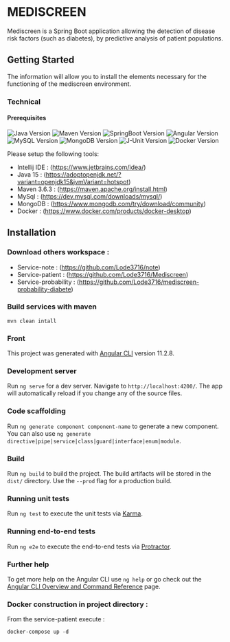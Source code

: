# MEDISCREEN
Mediscreen is a Spring Boot application allowing the detection of disease risk factors (such as diabetes),
by predictive analysis of patient populations.


## Getting Started

The information will allow you to install the elements necessary for the functioning of the mediscreen environment.

### Technical

#### Prerequisites
![Java Version](https://img.shields.io/badge/Java-15.x-red)
![Maven Version](https://img.shields.io/badge/Maven-3.6.3-blue)
![SpringBoot Version](https://img.shields.io/badge/Spring%20Boot-2.4.4-brightgreen)
![Angular Version](https://img.shields.io/badge/Angular-11.2-red)
![MySQL Version](https://img.shields.io/badge/MySQL-8.x-cyan)
![MongoDB Version](https://img.shields.io/badge/MongoDB-4.x-green)
![J-Unit Version](https://img.shields.io/badge/JUnit-5.7.0-orange)
![Docker Version](https://img.shields.io/badge/Docker-20.10.2-cyan)

Please setup the following tools:

* Intellij IDE : (https://www.jetbrains.com/idea/)
* Java 15 : (https://adoptopenjdk.net/?variant=openjdk15&jvmVariant=hotspot)
* Maven 3.6.3 : (https://maven.apache.org/install.html)
* MySql : (https://dev.mysql.com/downloads/mysql/)
* MongoDB : (https://www.mongodb.com/try/download/community)
* Docker  : (https://www.docker.com/products/docker-desktop)

## Installation

### Download others workspace :

* Service-note : (https://github.com/Lode3716/note)
* Service-patient : (https://github.com/Lode3716/Mediscreen)
* Service-probability : (https://github.com/Lode3716/mediscreen-probability-diabete)


### Build services with maven
~~~
mvn clean intall
~~~

### Front

This project was generated with [Angular CLI](https://github.com/angular/angular-cli) version 11.2.8.

### Development server

Run `ng serve` for a dev server. Navigate to `http://localhost:4200/`. The app will automatically reload if you change any of the source files.

### Code scaffolding

Run `ng generate component component-name` to generate a new component. You can also use `ng generate directive|pipe|service|class|guard|interface|enum|module`.

### Build

Run `ng build` to build the project. The build artifacts will be stored in the `dist/` directory. Use the `--prod` flag for a production build.

### Running unit tests

Run `ng test` to execute the unit tests via [Karma](https://karma-runner.github.io).

### Running end-to-end tests

Run `ng e2e` to execute the end-to-end tests via [Protractor](http://www.protractortest.org/).

### Further help

To get more help on the Angular CLI use `ng help` or go check out the [Angular CLI Overview and Command Reference](https://angular.io/cli) page.

### Docker construction in project directory :

From the service-patient execute :

~~~
docker-compose up -d
~~~

